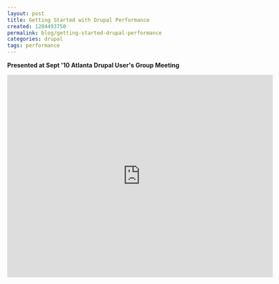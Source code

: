 ```yaml
---
layout: post
title: Getting Started with Drupal Performance
created: 1284493750
permalink: blog/getting-started-drupal-performance
categories: drupal
tags: performance
---
```

**Presented at Sept '10 Atlanta Drupal User's Group Meeting**

<iframe src="http://www.slideshare.net/erikwebb/slideshelf" width="615px" height="470px" frameborder="0" marginwidth="0" marginheight="0" scrolling="no" style="border:none;" allowfullscreen="1" webkitallowfullscreen="1" mozallowfullscreen="1"> </iframe>
